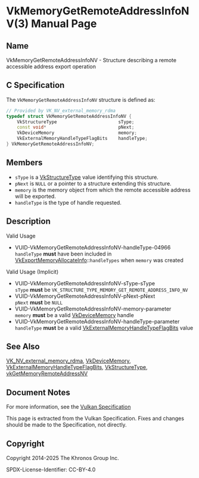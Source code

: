 # VkMemoryGetRemoteAddressInfoNV(3) Manual Page

## Name

VkMemoryGetRemoteAddressInfoNV - Structure describing a remote accessible address export operation



## [](#_c_specification)C Specification

The `VkMemoryGetRemoteAddressInfoNV` structure is defined as:

```c++
// Provided by VK_NV_external_memory_rdma
typedef struct VkMemoryGetRemoteAddressInfoNV {
    VkStructureType                       sType;
    const void*                           pNext;
    VkDeviceMemory                        memory;
    VkExternalMemoryHandleTypeFlagBits    handleType;
} VkMemoryGetRemoteAddressInfoNV;
```

## [](#_members)Members

- `sType` is a [VkStructureType](https://registry.khronos.org/vulkan/specs/latest/man/html/VkStructureType.html) value identifying this structure.
- `pNext` is `NULL` or a pointer to a structure extending this structure.
- `memory` is the memory object from which the remote accessible address will be exported.
- `handleType` is the type of handle requested.

## [](#_description)Description

Valid Usage

- [](#VUID-VkMemoryGetRemoteAddressInfoNV-handleType-04966)VUID-VkMemoryGetRemoteAddressInfoNV-handleType-04966  
  `handleType` **must** have been included in [VkExportMemoryAllocateInfo](https://registry.khronos.org/vulkan/specs/latest/man/html/VkExportMemoryAllocateInfo.html)::`handleTypes` when `memory` was created

Valid Usage (Implicit)

- [](#VUID-VkMemoryGetRemoteAddressInfoNV-sType-sType)VUID-VkMemoryGetRemoteAddressInfoNV-sType-sType  
  `sType` **must** be `VK_STRUCTURE_TYPE_MEMORY_GET_REMOTE_ADDRESS_INFO_NV`
- [](#VUID-VkMemoryGetRemoteAddressInfoNV-pNext-pNext)VUID-VkMemoryGetRemoteAddressInfoNV-pNext-pNext  
  `pNext` **must** be `NULL`
- [](#VUID-VkMemoryGetRemoteAddressInfoNV-memory-parameter)VUID-VkMemoryGetRemoteAddressInfoNV-memory-parameter  
  `memory` **must** be a valid [VkDeviceMemory](https://registry.khronos.org/vulkan/specs/latest/man/html/VkDeviceMemory.html) handle
- [](#VUID-VkMemoryGetRemoteAddressInfoNV-handleType-parameter)VUID-VkMemoryGetRemoteAddressInfoNV-handleType-parameter  
  `handleType` **must** be a valid [VkExternalMemoryHandleTypeFlagBits](https://registry.khronos.org/vulkan/specs/latest/man/html/VkExternalMemoryHandleTypeFlagBits.html) value

## [](#_see_also)See Also

[VK\_NV\_external\_memory\_rdma](https://registry.khronos.org/vulkan/specs/latest/man/html/VK_NV_external_memory_rdma.html), [VkDeviceMemory](https://registry.khronos.org/vulkan/specs/latest/man/html/VkDeviceMemory.html), [VkExternalMemoryHandleTypeFlagBits](https://registry.khronos.org/vulkan/specs/latest/man/html/VkExternalMemoryHandleTypeFlagBits.html), [VkStructureType](https://registry.khronos.org/vulkan/specs/latest/man/html/VkStructureType.html), [vkGetMemoryRemoteAddressNV](https://registry.khronos.org/vulkan/specs/latest/man/html/vkGetMemoryRemoteAddressNV.html)

## [](#_document_notes)Document Notes

For more information, see the [Vulkan Specification](https://registry.khronos.org/vulkan/specs/latest/html/vkspec.html#VkMemoryGetRemoteAddressInfoNV)

This page is extracted from the Vulkan Specification. Fixes and changes should be made to the Specification, not directly.

## [](#_copyright)Copyright

Copyright 2014-2025 The Khronos Group Inc.

SPDX-License-Identifier: CC-BY-4.0
